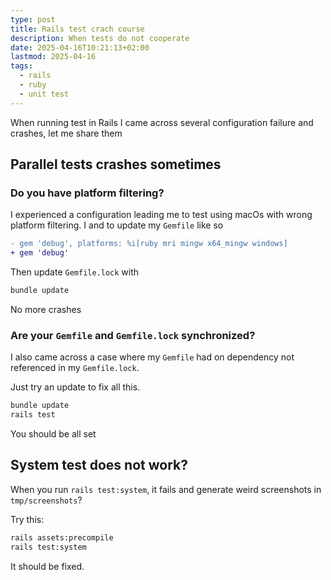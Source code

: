 ```yaml
---
type: post
title: Rails test crach course
description: When tests do not cooperate
date: 2025-04-16T10:21:13+02:00
lastmod: 2025-04-16
tags:
  - rails
  - ruby
  - unit test
---
```


When running test in Rails I came across several configuration failure and
crashes, let me share them

## Parallel tests crashes sometimes

### Do you have platform filtering?

I experienced a configuration leading me to test using macOs with wrong
platform filtering. I and to update my `Gemfile` like so

```diff
- gem 'debug', platforms: %i[ruby mri mingw x64_mingw windows]
+ gem 'debug'
```

Then update `Gemfile.lock` with

```bash
bundle update
```

No more crashes

### Are your `Gemfile` and `Gemfile.lock` synchronized?

I also came across a case where my `Gemfile` had on dependency not referenced
in my `Gemfile.lock`.

Just try an update to fix all this.

```sh
bundle update
rails test
```

You should be all set

## System test does not work?

When you run `rails test:system`, it fails and generate weird screenshots in
`tmp/screenshots`?

Try this:

```sh
rails assets:precompile
rails test:system
```

It should be fixed.
